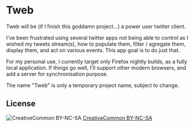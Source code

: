 # Tweb

Tweb will be (if I finish this goddamn project...) a power user twitter client.

I've been frustrated using several twitter apps not being able to control as I wished my tweets stream(s), how to populate them, filter / agregate them, display them, and act on various events. This app goal is to do just that.

For my personal use, I currently target only Firefox nightly builds, as a fully local application. If things go well, I'll support other modern browsers, and add a server for synchronisation purpose.

The name "Tweb" is only a temporary project name, subject to change.

## License

![CreativeCommon BY-NC-SA](http://i.creativecommons.org/l/by-nc-sa/3.0/88x31.png)
[CreativeCommon BY-NC-SA](http://creativecommons.org/licenses/by-nc-sa/3.0/legalcode)